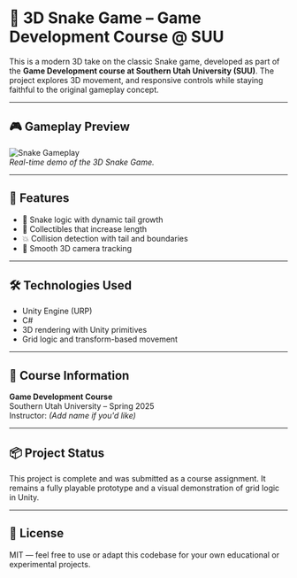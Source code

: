 # 🐍 3D Snake Game – Game Development Course @ SUU

This is a modern 3D take on the classic Snake game, developed as part of the **Game Development course at Southern Utah University (SUU)**. The project explores 3D movement, and responsive controls while staying faithful to the original gameplay concept.

---

## 🎮 Gameplay Preview

![Snake Gameplay](![SnakeGameFootage](https://github.com/user-attachments/assets/60b586e6-df56-4fdd-bff6-cd802ad6da2f))  
*Real-time demo of the 3D Snake Game.*

---

## 🧩 Features

- 🧠 Snake logic with dynamic tail growth
- 🍎 Collectibles that increase length
- 💥 Collision detection with tail and boundaries
- 🎥 Smooth 3D camera tracking

---

## 🛠️ Technologies Used

- Unity Engine (URP)
- C#
- 3D rendering with Unity primitives
- Grid logic and transform-based movement

---

## 📘 Course Information

**Game Development Course**  
Southern Utah University – Spring 2025  
Instructor: *(Add name if you'd like)*

---

## 📦 Project Status

This project is complete and was submitted as a course assignment. It remains a fully playable prototype and a visual demonstration of grid logic in Unity.

---

## 📜 License

MIT — feel free to use or adapt this codebase for your own educational or experimental projects.
